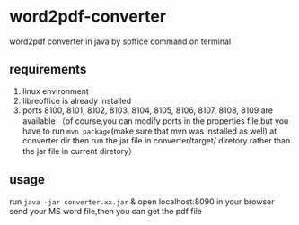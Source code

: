# word2pdf-converter
word2pdf converter in java by soffice command on terminal
## requirements
1. linux environment
2. libreoffice is already installed
3. ports 8100, 8101, 8102, 8103, 8104, 8105, 8106, 8107, 8108, 8109 are available
（of course,you can modify ports in the properties file,but you have to run `mvn package`(make sure that mvn was installed as well) at converter dir then run the jar file in converter/target/ diretory rather than the jar file in current diretory）
## usage
run `java -jar converter.xx.jar` & open localhost:8090 in your browser send your MS word file,then you can get the pdf file
